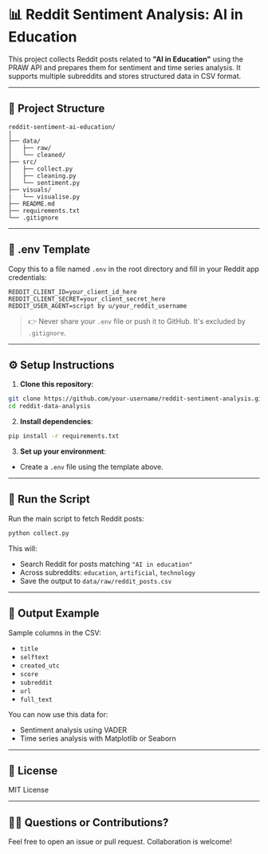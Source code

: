 # 📊 Reddit Sentiment Analysis: AI in Education

This project collects Reddit posts related to **"AI in Education"** using the PRAW API and prepares them for sentiment and time series analysis. It supports multiple subreddits and stores structured data in CSV format.

---

## 🧾 Project Structure

```
reddit-sentiment-ai-education/
│
├── data/
│   ├── raw/
│   └── cleaned/
├── src/
│   ├── collect.py
│   ├── cleaning.py
│   └── sentiment.py
├── visuals/
|   └── visualise.py
├── README.md
├── requirements.txt
└── .gitignore
```

---

## 🔐 .env Template

Copy this to a file named `.env` in the root directory and fill in your Reddit app credentials:

```env
REDDIT_CLIENT_ID=your_client_id_here
REDDIT_CLIENT_SECRET=your_client_secret_here
REDDIT_USER_AGENT=script by u/your_reddit_username
```

> 👉 Never share your `.env` file or push it to GitHub. It's excluded by `.gitignore`.

---

## ⚙️ Setup Instructions

1. **Clone this repository**:
```bash
git clone https://github.com/your-username/reddit-sentiment-analysis.git
cd reddit-data-analysis
```

2. **Install dependencies**:
```bash
pip install -r requirements.txt
```

3. **Set up your environment**:
- Create a `.env` file using the template above.

---

## 🚀 Run the Script

Run the main script to fetch Reddit posts:

```bash
python collect.py
```

This will:
- Search Reddit for posts matching `"AI in education"`
- Across subreddits: `education`, `artificial`, `technology`
- Save the output to `data/raw/reddit_posts.csv`

---

## 🧪 Output Example

Sample columns in the CSV:
- `title`
- `selftext`
- `created_utc`
- `score`
- `subreddit`
- `url`
- `full_text`

You can now use this data for:
- Sentiment analysis using VADER
- Time series analysis with Matplotlib or Seaborn

---

## 📎 License

MIT License

---

## 🙋‍♂️ Questions or Contributions?

Feel free to open an issue or pull request. Collaboration is welcome!
